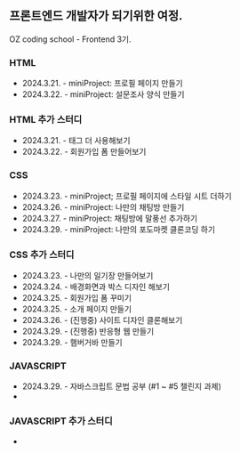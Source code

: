 ## 프론트엔드 개발자가 되기위한 여정.
OZ coding school - Frontend 3기.<br>

### HTML
- 2024.3.21. - miniProject: 프로필 페이지 만들기<br>
- 2024.3.22. - miniProject: 설문조사 양식 만들기

### HTML 추가 스터디
- 2024.3.21. - 태그 더 사용해보기
- 2024.3.22. - 회원가입 폼 만들어보기

### CSS
- 2024.3.23. - miniProject; 프로필 페이지에 스타일 시트 더하기<br>
- 2024.3.26. - miniProject: 나만의 채팅방 만들기<br>
- 2024.3.27. - miniProject: 채팅방에 말풍선 추가하기<br>
- 2024.3.29. - miniProject: 나만의 포도마켓 클론코딩 하기

### CSS 추가 스터디
- 2024.3.23. - 나만의 일기장 만들어보기<br>
- 2024.3.24. - 배경화면과 박스 디자인 해보기<br>
- 2024.3.25. - 회원가입 폼 꾸미기<br>
- 2024.3.25. - 소개 페이지 만들기<br>
- 2024.3.26. - (진행중) 사이트 디자인 클론해보기<br>
- 2024.3.29. - (진행중) 반응형 웹 만들기<br>
- 2024.3.29. - 햄버거바 만들기

### JAVASCRIPT
- 2024.3.29. - 자바스크립트 문법 공부 (#1 ~ #5 챌린지 과제)<br>
- 



### JAVASCRIPT 추가 스터디
- 